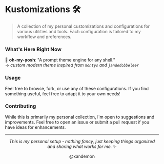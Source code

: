 # Kustomizations 🛠️

> A collection of my personal customizations and configurations for various utilities and tools. Each configuration is tailored to my workflow and preferences.

### What's Here Right Now

🎨 **oh-my-posh**: "A prompt theme engine for any shell."\
-> _custom modern theme inspired from `montys` and `jandedobbeleer`_

### Usage

Feel free to browse, fork, or use any of these configurations. If you find something useful, feel free to adapt it to your own needs!

### Contributing

While this is primarily my personal collection, I'm open to suggestions and improvements. Feel free to open an issue or submit a pull request if you have ideas for enhancements.

---

<div align="center">

_This is my personal setup - nothing fancy, just keeping things organized and sharing what works for me._ ✨

@xandemon

</div>
